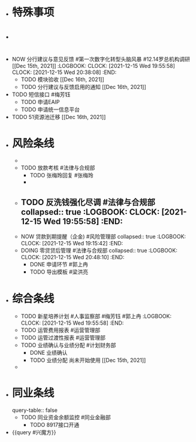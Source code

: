 - # 特殊事项
-
  #
- NOW 分行建议与意见反馈 #第一次数字化转型头脑风暴 #12.14罗总机构调研 [[Dec 15th, 2021]]
  :LOGBOOK:
  CLOCK: [2021-12-15 Wed 19:55:58]
  CLOCK: [2021-12-15 Wed 20:38:08]
  :END:
	- TODO 模块验收 [[Dec 16th, 2021]]
	- TODO 分行建议与反馈启用的通知 [[Dec 16th, 2021]]
- TODO 短信接口 #梅芳钰
	- TODO 申请EAIP
	- TODO 申请统一信息平台
- TODO 51资源池迁移 [[Dec 16th, 2021]]
- # 风险条线
	-
	- TODO 放款考核 #法律与合规部
		- TODO 张梅玲回复 #张梅玲
		-
	- TODO 反洗钱强化尽调 #法律与合规部
	  collapsed:: true
	  :LOGBOOK:
	  CLOCK: [2021-12-15 Wed 19:55:58]
	  :END:
		-
	- NOW 贷款到期提醒（企金)  #风险管理部
	  collapsed:: true
	  :LOGBOOK:
	  CLOCK: [2021-12-15 Wed 19:15:42]
	  :END:
	- DOING 零贷贷后管理 #法律与合规部
	  collapsed:: true
	  :LOGBOOK:
	  CLOCK: [2021-12-15 Wed 20:48:10]
	  :END:
		- DONE 申请环节 #郭上冉
		- TODO 导出模板 #梁洪亮
- # 综合条线
	- TODO 新星培养计划 #人事监察部 #梅芳钰 #郭上冉
	  :LOGBOOK:
	  CLOCK: [2021-12-15 Wed 19:55:58]
	  :END:
	- TODO 运管费用报表 #运营管理部
	- TODO 运管过渡性报表 #运营管理部
	- TODO 业绩确认与业绩分配 #计划财务部
		- DONE 业绩确认
		- TODO 业绩分配
		  尚未开始使用 [[Dec 15th, 2021]]
	-
- # 同业条线
  query-table:: false
	- TODO 同业资金余额监控 #同业金融部
		- TODO 8917接口开通
- {{query #兴魔方}}
